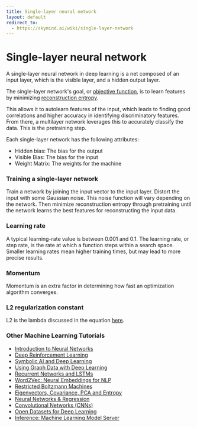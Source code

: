 ```yaml
---
title: Single-layer neural network
layout: default
redirect_to:
  - https://skymind.ai/wiki/single-layer-network
---
```


# Single-layer neural network

A single-layer neural network in deep learning is a net composed of an input layer, which is the visible layer, and a hidden output layer. 

The single-layer network's goal, or [objective function](./glossary.html#objectivefunction), is to learn features by minimizing [reconstruction entropy](./glossary.html#reconstructionentropy).

This allows it to autolearn features of the input, which leads to finding good correlations and higher accuracy in identifying discriminatory features. From there, a multilayer network leverages this to accurately classify the data. This is the pretraining step.

Each single-layer network has the following attributes:

* Hidden bias: The bias for the output
* Visible Bias: The bias for the input
* Weight Matrix: The weights for the machine 

### Training a single-layer network

Train a network by joining the input vector to the input layer. Distort the input with some Gaussian noise. This noise function will vary depending on the network. Then minimize reconstruction entropy through pretraining until the network learns the best features for reconstructing the input data.

### Learning rate

A typical learning-rate value is between 0.001 and 0.1. The learning rate, or step rate, is the rate at which a function steps within a search space. Smaller learning rates mean higher training times, but may lead to more precise results.

### Momentum

Momentum is an extra factor in determining how fast an optimization algorithm converges.

### L2 regularization constant

L2 is the lambda discussed in the equation [here](http://ufldl.stanford.edu/wiki/index.php/Backpropagation_Algorithm).

### <a name="beginner">Other Machine Learning Tutorials</a>
* [Introduction to Neural Networks](./neuralnet-overview)
* [Deep Reinforcement Learning](./deepreinforcementlearning)
* [Symbolic AI and Deep Learning](./symbolicreasoning)
* [Using Graph Data with Deep Learning](./graphdata)
* [Recurrent Networks and LSTMs](./lstm)
* [Word2Vec: Neural Embeddings for NLP](./word2vec)
* [Restricted Boltzmann Machines](./restrictedboltzmannmachine)
* [Eigenvectors, Covariance, PCA and Entropy](./eigenvector)
* [Neural Networks & Regression](./logistic-regression)
* [Convolutional Networks (CNNs)](./convolutionalnets)
* [Open Datasets for Deep Learning](./opendata)
* [Inference: Machine Learning Model Server](./modelserver)
